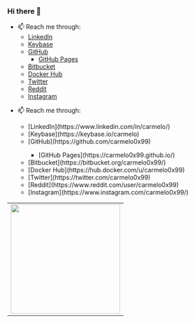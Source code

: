 ### Hi there 👋

<!--
**carmelo0x99/carmelo0x99** is a ✨ _special_ ✨ repository because its `README.md` (this file) appears on your GitHub profile.

Here are some ideas to get you started:

- 🔭 I’m currently working on ...
- 🌱 I’m currently learning ...
- 👯 I’m looking to collaborate on ...
- 🤔 I’m looking for help with ...
- 💬 Ask me about ...
- 📫 How to reach me: ...
- 😄 Pronouns: ...
- ⚡ Fun fact: ...
-->

- 📫 Reach me through:
  - [LinkedIn](https://www.linkedin.com/in/carmelo/)
  - [Keybase](https://keybase.io/carmelo)
  - [GitHub](https://github.com/carmelo0x99)
    - [GitHub Pages](https://carmelo0x99.github.io/)
  - [Bitbucket](https://bitbucket.org/carmelo0x99/)
  - [Docker Hub](https://hub.docker.com/u/carmelo0x99)
  - [Twitter](https://twitter.com/carmelo0x99)
  - [Reddit](https://www.reddit.com/user/carmelo0x99)
  - [Instagram](https://www.instagram.com/carmelo0x99/)

<table>
  <tr>
    <tdi width="50%">
     <ul>
      <li>📫 Reach me through:</li>
       <ul>
        <li>[LinkedIn](https://www.linkedin.com/in/carmelo/)</li>
        <li>[Keybase](https://keybase.io/carmelo)</li>
        <li>[GitHub](https://github.com/carmelo0x99)</li>
         <ul><li>[GitHub Pages](https://carmelo0x99.github.io/)</li></ul>
        <li>[Bitbucket](https://bitbucket.org/carmelo0x99/)</li>
        <li>[Docker Hub](https://hub.docker.com/u/carmelo0x99)</li>
        <li>[Twitter](https://twitter.com/carmelo0x99)</li>
        <li>[Reddit](https://www.reddit.com/user/carmelo0x99)</li>
        <li>[Instagram](https://www.instagram.com/carmelo0x99/)</li>
       </ul>
     </ul>
    </td>
    <td><img src="https://github.com/freekmurze/freekmurze/blob/master/dino.gif" width="250"></td>
  </tr>
</table>
